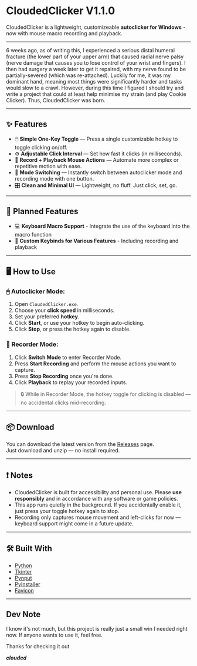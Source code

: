 # CloudedClicker V1.1.0

CloudedClicker is a lightweight, customizeable **autoclicker for Windows** - now with mouse macro recording and playback.

---

6 weeks ago, as of writing this, I experienced a serious distal humeral fracture (the lower part of your upper arm) that caused radial nerve palsy (nerve damage that causes you to lose control of your wrist and fingers). I then had surgery a week later to get it repaired, with my nerve found to be partially-severed (which was re-attached). Luckily for me, it was my dominant hand, meaning most things were significantly harder and tasks would slow to a crawl. However, during this time I figured I should try and write a project that could at least help minimise my strain (and play Cookie Clicker). Thus, CloudedClicker was born.

---

## ✨ Features

- 🖱️ **Simple One-Key Toggle** — Press a single customizable hotkey to toggle clicking on/off.
- ⚙️ **Adjustable Click Interval** — Set how fast it clicks (in milliseconds).
- 🎥 **Record + Playback Mouse Actions** — Automate more complex or repetitive motion with ease.
- 🔁 **Mode Switching** — Instantly switch between autoclicker mode and recording mode with one button.
- 🎛️ **Clean and Minimal UI** — Lightweight, no fluff. Just click, set, go.

---

## 📅 Planned Features

- 💻 **Keyboard Macro Support** - Integrate the use of the keyboard into the macro function
- 🔑 **Custom Keybinds for Various Features** - Including recording and playback

---

## 🖥️ How to Use

### 🖱 Autoclicker Mode:

1. Open `CloudedClicker.exe`.
2. Choose your **click speed** in milliseconds.
3. Set your preferred **hotkey**.
4. Click **Start**, or use your hotkey to begin auto-clicking.
5. Click **Stop**, or press the hotkey again to disable.

### 🎥 Recorder Mode:

1. Click **Switch Mode** to enter Recorder Mode.
2. Press **Start Recording** and perform the mouse actions you want to capture.
3. Press **Stop Recording** once you're done.
4. Click **Playback** to replay your recorded inputs.

> 🔒 While in Recorder Mode, the hotkey toggle for clicking is disabled — no accidental clicks mid-recording.

---

## 📦 Download

You can download the latest version from the [Releases](https://github.com/cloud-ed/cloudedclicker/releases) page.  
Just download and unzip — no install required.

---

## ❗ Notes

- CloudedClicker is built for accessibility and personal use. Please **use responsibly** and in accordance with any software or game policies.
- This app runs quietly in the background. If you accidentally enable it, just press your toggle hotkey again to stop.
- Recording only captures mouse movement and left-clicks for now — keyboard support might come in a future update.

---

## 🛠️ Built With

- [Python](https://www.python.org/)
- [Tkinter](https://docs.python.org/3/library/tkinter.html)
- [Pynput](https://pynput.readthedocs.io/)
- [PyInstaller](https://pyinstaller.org/en/stable/)
- [Favicon](https://favicon.io/)

---

## Dev Note

I know it's not much, but this project is really just a small win I needed right now. If anyone wants to use it, feel free.

Thanks for checking it out

**_clouded_**
